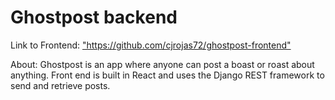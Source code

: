 <h1>Ghostpost backend</h1>
<p>Link to Frontend: <a href="https://github.com/cjrojas72/ghostpost-frontend">"https://github.com/cjrojas72/ghostpost-frontend"</a></p>

<p>About: Ghostpost is an app where anyone can post a boast or roast about anything. Front end is built in React and uses the Django REST framework to send and retrieve posts. </p>
